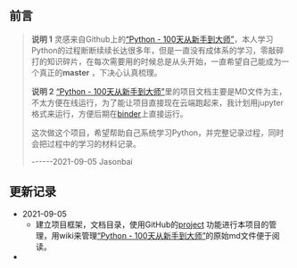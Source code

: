 ## 前言
> **说明 1** 灵感来自Github上的[“Python - 100天从新手到大师”](<https://github.com/jackfrued/Python-100-Days>)，本人学习Python的过程断断续续长达很多年，但是一直没有成体系的学习，零敲碎打的知识碎片，在每次需要用的时候总是从头开始，一直希望自己能成为一个真正的**master** ，下决心认真梳理。
> 
> **说明 2** [“Python - 100天从新手到大师”](<https://github.com/jackfrued/Python-100-Days>)里的项目文档主要是MD文件为主，不太方便在线运行，为了能让项目直接现在云端跑起来，我计划用jupyter格式来运行，方便后期在[binder](https://mybinder.org/)上直接运行。
>
>这次做这个项目，希望帮助自己系统学习Python，并完整记录过程，同时会把过程中的学习的材料记录。
>
> ------2021-09-05  Jasonbai

## 更新记录
* 2021-09-05  
  * 建立项目框架，文档目录，使用GitHub的[project](https://github.com/jasonbai/Python-New-to-Master/projects/1) 功能进行本项目的管理，用wiki来管理[“Python - 100天从新手到大师”](<https://github.com/jackfrued/Python-100-Days>)的原始md文件便于阅读。
* 
